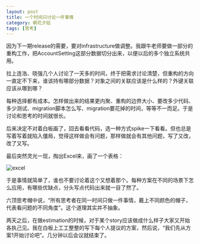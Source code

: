 ```yaml
---
layout: post
title: 一个时间只讨论一件事情
category: 朝花夕拾
tags: [思考]
---
```

因为下一期release的需要，要对infrastructure做调整。我跟牛老师要做一部分的重构工作，把AccountSetting这部分数据切分出来，以便以后的多个独立系统共用。

拉上连浩、晓强几个人讨论了一天多的时间，终于把需求讨论清楚，但重构的方向一直定不下来，谁该持有哪部分数据？对象之间的关联应该是什么样的？外键关联应该从哪到哪？

每种选择都有成本。怎样做出来的结果更内聚、重构的边界大小、要改多少代码、多少测试、migration脚本怎么写、migration要花掉的时间，等等不一而足。于是讨论和思考的时间就很长。

后来决定不对着白板画了，回去看看代码，选一种方式spike一下看看。但也总是写着写着就陷入僵局，觉得这样做会有问题，那样做就会有其他问题，写了又改，改了又写。

最后突然灵光一现，掏出Excel来，画了一个表格：

<img src="http://www.iamxiaodao.com/wp-content/uploads/2011/02/excel_focus.png" alt="excel">

于是事情就简单了，谁也不要讨论着这个又想着那个。每种方案在不同的场景下怎么应用，有哪些优缺点，分头写点代码出来就一目了然了。

六顶思考帽中说，“所有思考者在同一时间只做一件事情，戴上不同颜色的帽子，代表看问题的不同角度”。这个道理其实并不抽象。

两天之后，在做estimation的时候，对于某个story应该做成什么样子大家又开始各执己见。我在白板上工工整整的写下每个人提议的方案，然后说，“我们先从方案1开始讨论吧”。几分钟以后会议就结束了。